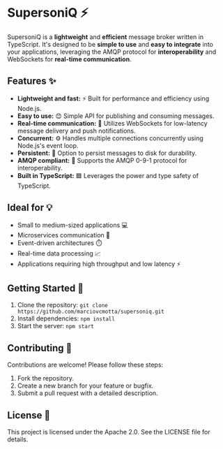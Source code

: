 # SupersoniQ ⚡️

SupersoniQ is a **lightweight** and **efficient** message broker written in TypeScript. It's designed to be **simple to use** and **easy to integrate** into your applications, leveraging the AMQP protocol for **interoperability** and WebSockets for **real-time communication**.

## Features ✨

* **Lightweight and fast:** ⚡️ Built for performance and efficiency using Node.js.
* **Easy to use:** 😊 Simple API for publishing and consuming messages.
* **Real-time communication:** 📡 Utilizes WebSockets for low-latency message delivery and push notifications.
* **Concurrent:** ⚙️ Handles multiple connections concurrently using Node.js's event loop.
* **Persistent:** 💾 Option to persist messages to disk for durability.
* **AMQP compliant:** 🤝 Supports the AMQP 0-9-1 protocol for interoperability.
* **Built in TypeScript:** 🟦 Leverages the power and type safety of TypeScript.

## Ideal for 💡

* Small to medium-sized applications 💻
* Microservices communication 📡
* Event-driven architectures ⏱️
* Real-time data processing 📈
* Applications requiring high throughput and low latency ⚡

## Getting Started 🚀

1. Clone the repository: `git clone https://github.com/marciovcmotta/supersoniq.git`
2. Install dependencies: `npm install`
3. Start the server: `npm start`

## Contributing 🤝

Contributions are welcome! Please follow these steps:

1. Fork the repository.
2. Create a new branch for your feature or bugfix.
3. Submit a pull request with a detailed description.

## License 📜

This project is licensed under the Apache 2.0. See the LICENSE file for details.
